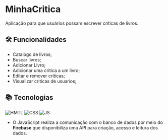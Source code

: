 # MinhaCritica
Aplicação para que usuários possam escrever críticas de livros.

## 🛠️ Funcionalidades
- Catalogo de livros;
- Buscar livros;
- Adicionar Livro;
- Adicionar uma critica a um livro;
- Editar e remover criticas;
- Visualizar criticas de usuarios;

## 📚 Tecnologias
<img align="center" alt="HMTL" src="https://img.shields.io/badge/HTML5-E34F26?style=for-the-badge&logo=html5&logoColor=white"> <img align="center" alt="CSS" src="https://img.shields.io/badge/CSS3-1572B6?style=for-the-badge&logo=css3&logoColor=white"> <img align="center" alt="JS" src="https://img.shields.io/badge/JavaScript-F7DF1E?style=for-the-badge&logo=javascript&logoColor=black"> 

- O JavaScript realiza a comunicação com o banco de dados por meio do **Firebase** que disponibiliza uma API para criação, acesso e leitura dos dados.


